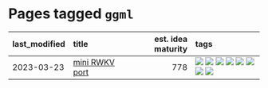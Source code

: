 # Pages tagged `ggml`

|last_modified|title|est. idea maturity|tags
|:---|:---|---:|:---|
|2023-03-23|[mini RWKV port](../rust_rwkv.md)|778|[![](https://img.shields.io/badge/tag-RNN-29349d)](../tags/RNN.md) [![](https://img.shields.io/badge/tag-completed-48fb29)](../tags/completed.md) [![](https://img.shields.io/badge/tag-experimental-869bd0)](../tags/experimental.md) [![](https://img.shields.io/badge/tag-ggml-50c04b)](../tags/ggml.md) [![](https://img.shields.io/badge/tag-mobilenet-4072a1)](../tags/mobilenet.md) [![](https://img.shields.io/badge/tag-model_compression-7c795e)](../tags/model_compression.md) [![](https://img.shields.io/badge/tag-tooling-35b163)](../tags/tooling.md) [![](https://img.shields.io/badge/tag-wip-53417a)](../tags/wip.md)|